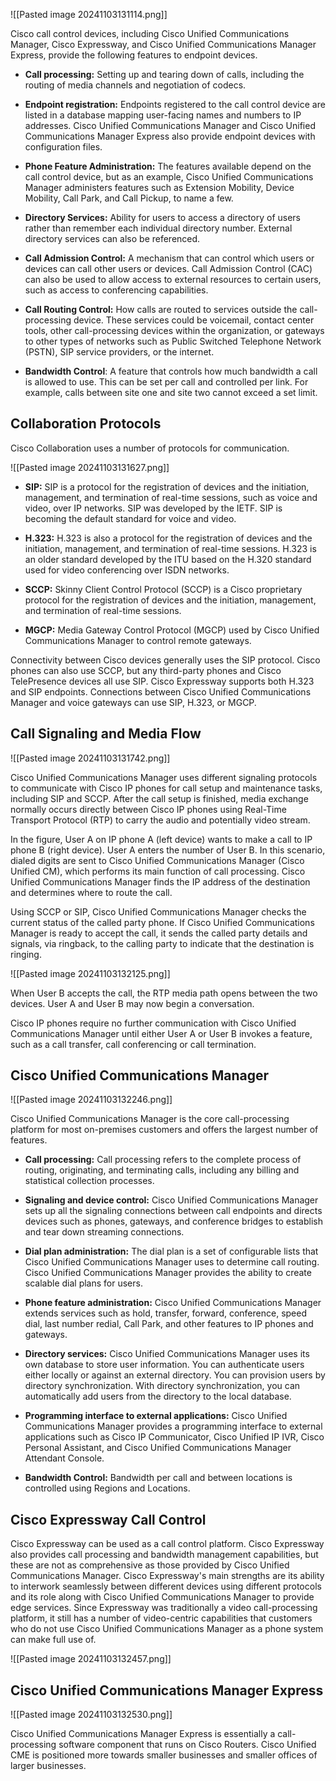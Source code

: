 ![[Pasted image 20241103131114.png]]

Cisco call control devices, including Cisco Unified Communications Manager, Cisco Expressway, and Cisco Unified Communications Manager Express, provide the following features to endpoint devices.

- **Call processing:** Setting up and tearing down of calls, including the routing of media channels and negotiation of codecs.

- **Endpoint registration:** Endpoints registered to the call control device are listed in a database mapping user-facing names and numbers to IP addresses. Cisco Unified Communications Manager and Cisco Unified Communications Manager Express also provide endpoint devices with configuration files.

- **Phone Feature Administration:** The features available depend on the call control device, but as an example, Cisco Unified Communications Manager administers features such as Extension Mobility, Device Mobility, Call Park, and Call Pickup, to name a few.

- **Directory Services:** Ability for users to access a directory of users rather than remember each individual directory number. External directory services can also be referenced.

- **Call Admission Control:** A mechanism that can control which users or devices can call other users or devices. Call Admission Control (CAC) can also be used to allow access to external resources to certain users, such as access to conferencing capabilities.

- **Call Routing Control:** How calls are routed to services outside the call-processing device. These services could be voicemail, contact center tools, other call-processing devices within the organization, or gateways to other types of networks such as Public Switched Telephone Network (PSTN), SIP service providers, or the internet.

- **Bandwidth Control**: A feature that controls how much bandwidth a call is allowed to use. This can be set per call and controlled per link. For example, calls between site one and site two cannot exceed a set limit.


## Collaboration Protocols

Cisco Collaboration uses a number of protocols for communication.

![[Pasted image 20241103131627.png]]

- **SIP:** SIP is a protocol for the registration of devices and the initiation, management, and termination of real-time sessions, such as voice and video, over IP networks. SIP was developed by the IETF. SIP is becoming the default standard for voice and video.

- **H.323:** H.323 is also a protocol for the registration of devices and the initiation, management, and termination of real-time sessions. H.323 is an older standard developed by the ITU based on the H.320 standard used for video conferencing over ISDN networks.

- **SCCP:** Skinny Client Control Protocol (SCCP) is a Cisco proprietary protocol for the registration of devices and the initiation, management, and termination of real-time sessions.

- **MGCP:** Media Gateway Control Protocol (MGCP) used by Cisco Unified Communications Manager to control remote gateways.

Connectivity between Cisco devices generally uses the SIP protocol. Cisco phones can also use SCCP, but any third-party phones and Cisco TelePresence devices all use SIP. Cisco Expressway supports both H.323 and SIP endpoints. Connections between Cisco Unified Communications Manager and voice gateways can use SIP, H.323, or MGCP.

## Call Signaling and Media Flow

![[Pasted image 20241103131742.png]]

Cisco Unified Communications Manager uses different signaling protocols to communicate with Cisco IP phones for call setup and maintenance tasks, including SIP and SCCP. After the call setup is finished, media exchange normally occurs directly between Cisco IP phones using Real-Time Transport Protocol (RTP) to carry the audio and potentially video stream.

In the figure, User A on IP phone A (left device) wants to make a call to IP phone B (right device). User A enters the number of User B. In this scenario, dialed digits are sent to Cisco Unified Communications Manager (Cisco Unified CM), which performs its main function of call processing. Cisco Unified Communications Manager finds the IP address of the destination and determines where to route the call.

Using SCCP or SIP, Cisco Unified Communications Manager checks the current status of the called party phone. If Cisco Unified Communications Manager is ready to accept the call, it sends the called party details and signals, via ringback, to the calling party to indicate that the destination is ringing.

![[Pasted image 20241103132125.png]]

When User B accepts the call, the RTP media path opens between the two devices. User A and User B may now begin a conversation.

Cisco IP phones require no further communication with Cisco Unified Communications Manager until either User A or User B invokes a feature, such as a call transfer, call conferencing or call termination.

## Cisco Unified Communications Manager

![[Pasted image 20241103132246.png]]

Cisco Unified Communications Manager is the core call-processing platform for most on-premises customers and offers the largest number of features.

- **Call processing:** Call processing refers to the complete process of routing, originating, and terminating calls, including any billing and statistical collection processes.

- **Signaling and device control:** Cisco Unified Communications Manager sets up all the signaling connections between call endpoints and directs devices such as phones, gateways, and conference bridges to establish and tear down streaming connections.

- **Dial plan administration:** The dial plan is a set of configurable lists that Cisco Unified Communications Manager uses to determine call routing. Cisco Unified Communications Manager provides the ability to create scalable dial plans for users.

- **Phone feature administration:** Cisco Unified Communications Manager extends services such as hold, transfer, forward, conference, speed dial, last number redial, Call Park, and other features to IP phones and gateways.

- **Directory services:** Cisco Unified Communications Manager uses its own database to store user information. You can authenticate users either locally or against an external directory. You can provision users by directory synchronization. With directory synchronization, you can automatically add users from the directory to the local database.

- **Programming interface to external applications:** Cisco Unified Communications Manager provides a programming interface to external applications such as Cisco IP Communicator, Cisco Unified IP IVR, Cisco Personal Assistant, and Cisco Unified Communications Manager Attendant Console.

- **Bandwidth Control:** Bandwidth per call and between locations is controlled using Regions and Locations.

## Cisco Expressway Call Control

Cisco Expressway can be used as a call control platform. Cisco Expressway also provides call processing and bandwidth management capabilities, but these are not as comprehensive as those provided by Cisco Unified Communications Manager. Cisco Expressway's main strengths are its ability to interwork seamlessly between different devices using different protocols and its role along with Cisco Unified Communications Manager to provide edge services. Since Expressway was traditionally a video call-processing platform, it still has a number of video-centric capabilities that customers who do not use Cisco Unified Communications Manager as a phone system can make full use of.

![[Pasted image 20241103132457.png]]

## Cisco Unified Communications Manager Express

![[Pasted image 20241103132530.png]]

Cisco Unified Communications Manager Express is essentially a call-processing software component that runs on Cisco Routers. Cisco Unified CME is positioned more towards smaller businesses and smaller offices of larger businesses.